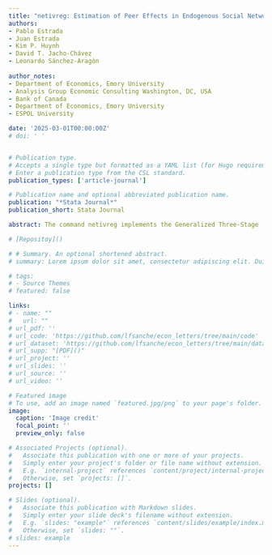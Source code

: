 ```yaml
---
title: "netivreg: Estimation of Peer Effects in Endogenous Social Networks"
authors:
- Pablo Estrada
- Juan Estrada
- Kim P. Huynh
- David T. Jacho-Chávez
- Leonardo Sánchez-Aragón
  
author_notes:
- Department of Economics, Emory University
- Analysis Group Economic Consulting Washington, DC, USA
- Bank of Canada
- Department of Economics, Emory University
- ESPOL University

date: '2025-03-01T00:00:00Z'
# doi: ' '


# Publication type.
# Accepts a single type but formatted as a YAML list (for Hugo requirements).
# Enter a publication type from the CSL standard.
publication_types: ['article-journal']

# Publication name and optional abbreviated publication name.
publication: "*Stata Journal*"
publication_short: Stata Journal

abstract: The command netivreg implements the Generalized Three-Stage  Least Squares (G3SLS) estimator developed in Estrada (2022, Causal Inference  in Multilayered Networks ) and the Generalized Method of Moments (GMM) estimator in Chan et al. (2024, Estimating Social Effects with Randomized and  Observational Network Data ) for the endogenous linear-in-means model. The  two procedures utilize full observability of a two-layered multiplex network data  structure using Statas new multiframes capabilities and Python integration (version 16 and above). Applications of the command include simulated data and  three years worth of data on peer-reviewed articles published in top general interest journals in Economics.

# [Repositoy]()

# # Summary. An optional shortened abstract.
# summary: Lorem ipsum dolor sit amet, consectetur adipiscing elit. Duis posuere tellus ac convallis placerat. Proin tincidunt magna sed ex sollicitudin condimentum.

# tags:
# - Source Themes
# featured: false

links:
# - name: ""
#   url: ""
# url_pdf: '' 
# url_code: 'https://github.com/lfsanche/econ_letters/tree/main/code'
# url_dataset: 'https://github.com/lfsanche/econ_letters/tree/main/data'
# url_supp: "[PDF]()"
# url_project: ''
# url_slides: ''
# url_source: ''
# url_video: ''

# Featured image
# To use, add an image named `featured.jpg/png` to your page's folder. 
image:
  caption: 'Image credit'
  focal_point: ''
  preview_only: false

# Associated Projects (optional).
#   Associate this publication with one or more of your projects.
#   Simply enter your project's folder or file name without extension.
#   E.g. `internal-project` references `content/project/internal-project/index.md`.
#   Otherwise, set `projects: []`.
projects: []

# Slides (optional).
#   Associate this publication with Markdown slides.
#   Simply enter your slide deck's filename without extension.
#   E.g. `slides: "example"` references `content/slides/example/index.md`.
#   Otherwise, set `slides: ""`.
# slides: example
---
```


<!-- {{% callout note %}}
Hola a todos

Click the *Cite* button above to demo the feature to enable visitors to import publication metadata into their reference management software.
{{% /callout %}}

{{% callout note %}}
Create your slides in Markdown - click the *Slides* button to check out the example.
{{% /callout %}} -->

<!-- **Suplemental material** can be found [here](2024_RKJS_supp_material.pdf) -->
<!-- 
Add the publication's **full text** or **supplementary notes** here. You can use rich formatting such as including [code, math, and images](Rodriguez, et al, 2024, supp material.pdf). -->
